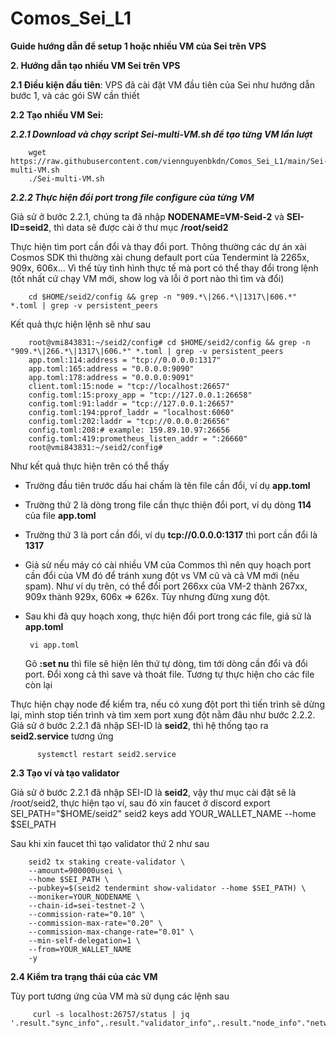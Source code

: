 # Comos_Sei_L1
**Guide hướng dẫn để setup 1 hoặc nhiều VM của Sei trên VPS**

**2. Hướng dẫn tạo nhiều VM Sei trên VPS**

**2.1 Điều kiện đầu tiên**: VPS đã cài đặt VM đầu tiên của Sei như hướng dẫn bước 1, và các gói SW cần thiết

**2.2 Tạo nhiều VM Sei:** 

**_2.2.1 Download và chạy script Sei-multi-VM.sh để tạo từng VM lần lượt_**

        wget https://raw.githubusercontent.com/viennguyenbkdn/Comos_Sei_L1/main/Sei-multi-VM.sh
        ./Sei-multi-VM.sh

**_2.2.2 Thực hiện đổi port trong file configure của từng VM_**

Giả sử ở bước 2.2.1, chúng ta đã nhập **NODENAME=VM-Seid-2** và **SEI-ID=seid2**, thì data sẽ được cài ở thư mục **/root/seid2**

Thực hiện tìm port cần đổi và thay đổi port. Thông thường các dự án xài Cosmos SDK thì thường xài chung default port của Tendermint là 2265x, 909x, 606x...
Vì thế tùy tình hình thực tế mà port có thể thay đổi trong lệnh (tốt nhất cứ chạy VM mới, show log và lỗi ở port nào thì tìm và đổi)

        cd $HOME/seid2/config && grep -n "909.*\|266.*\|1317\|606.*" *.toml | grep -v persistent_peers
 
 Kết quả thực hiện lệnh sẽ như sau
 
        root@vmi843831:~/seid2/config# cd $HOME/seid2/config && grep -n "909.*\|266.*\|1317\|606.*" *.toml | grep -v persistent_peers
        app.toml:114:address = "tcp://0.0.0.0:1317"
        app.toml:165:address = "0.0.0.0:9090"
        app.toml:178:address = "0.0.0.0:9091"
        client.toml:15:node = "tcp://localhost:26657"
        config.toml:15:proxy_app = "tcp://127.0.0.1:26658"
        config.toml:91:laddr = "tcp://127.0.0.1:26657"
        config.toml:194:pprof_laddr = "localhost:6060"
        config.toml:202:laddr = "tcp://0.0.0.0:26656"
        config.toml:208:# example: 159.89.10.97:26656
        config.toml:419:prometheus_listen_addr = ":26660"
        root@vmi843831:~/seid2/config#
  
  Như kết quả thực hiện trên có thể thấy
   - Trường đầu tiên trước dấu hai chấm là tên file cần đổi, ví dụ **app.toml**
   - Trường thứ 2 là dòng trong file cần thực thiện đổi port, ví dụ dòng **114** của file **app.toml**
   - Trường thứ 3 là port cần đổi, ví dụ **tcp://0.0.0.0:1317** thì port cần đổi là **1317**
   - Giả sử nếu máy có cài nhiều VM của Commos thì nên quy hoạch port cần đổi của VM đó để tránh xung đột vs VM cũ và cả VM mới (nếu spam). Như ví dụ trên, có thể đổi port 266xx của VM-2 thành 267xx, 909x thành 929x, 606x => 626x. Tùy nhưng đừng xung đột.
   - Sau khi đã quy hoạch xong, thực hiện đổi port trong các file, giả sử là **app.toml**
          
          vi app.toml      
      Gõ **:set nu** thì file sẽ hiện lên thứ tự dòng, tìm tới dòng cần đổi và đổi port. Đổi xong cả thì save và thoát file. Tương tự thực hiện cho các file còn lại
 
  Thực hiện chạy node để kiểm tra, nếu có xung đột port thì tiến trình sẽ dừng lại, mình stop tiến trình và tìm xem port xung đột nằm đâu như bước 2.2.2. Giả sử ở bước 2.2.1 đã nhập SEI-ID là **seid2**, thì hệ thống tạo ra **seid2.service** tương ứng
  
          systemctl restart seid2.service 

**2.3 Tạo ví và tạo validator**

Giả sử ở bước 2.2.1 đã nhập SEI-ID là **seid2**, vậy thư mục cài đặt sẽ là /root/seid2, thực hiện tạo ví, sau đó xin faucet ở discord
        export SEI_PATH="$HOME/seid2"
        seid2 keys add YOUR_WALLET_NAME --home $SEI_PATH
        
Sau khi xin faucet thì tạo validator thứ 2 như sau

        seid2 tx staking create-validator \
        --amount=900000usei \
        --home $SEI_PATH \
        --pubkey=$(seid2 tendermint show-validator --home $SEI_PATH) \
        --moniker=YOUR_NODENAME \
        --chain-id=sei-testnet-2 \
        --commission-rate="0.10" \
        --commission-max-rate="0.20" \
        --commission-max-change-rate="0.01" \
        --min-self-delegation=1 \
        --from=YOUR_WALLET_NAME
        -y

**2.4 Kiểm tra trạng thái của các VM**

Tùy port tương ứng của VM mà sử dụng các lệnh sau

         curl -s localhost:26757/status | jq '.result."sync_info",.result."validator_info",.result."node_info"."network"'
